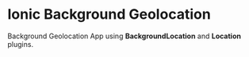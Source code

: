 # Ionic Background Geolocation
Background Geolocation App using **BackgroundLocation** and **Location** plugins.


